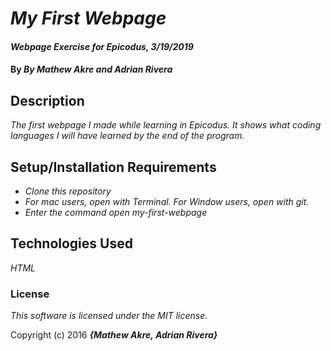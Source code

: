 # _My First Webpage_

#### _Webpage Exercise for Epicodus, 3/19/2019_

#### By _By Mathew Akre and Adrian Rivera_

## Description

_The first webpage I made while learning in Epicodus. It shows what coding languages I will have learned by the end of the program._

## Setup/Installation Requirements

* _Clone this repository_
* _For mac users, open with Terminal. For Window users, open with git._
* _Enter the command open my-first-webpage_


## Technologies Used

_HTML_

### License

*This software is licensed under the MIT license.*

Copyright (c) 2016 **_{Mathew Akre, Adrian Rivera}_**
